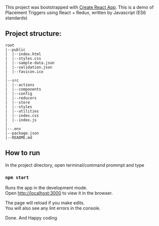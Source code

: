 This project was bootstrapped with [Create React App](https://github.com/facebook/create-react-app).
This is a demo of Placement Triggers using React + Redux, written by Javascript (ES6 standards)

## Project structure:
```
root
|--public
|  |--index.html
|  |--styles.css
|  |--sample-data.json
|  |--validation.json
|  |--favicon.ico
|
|--src
|  |--actions
|  |--components
|  |--config
|  |--reducers
|  |--store
|  |--styles
|  |--utilities
|  |--index.css
|  |--index.js
|
|--.env
|--package.json
|--README.md
```

## How to run

In the project directory, open terminal/command prommpt and type

### `npm start`

Runs the app in the development mode.<br>
Open [http://localhost:3000](http://localhost:3000) to view it in the browser.

The page will reload if you make edits.<br>
You will also see any lint errors in the console.


Done.
And Happy coding
